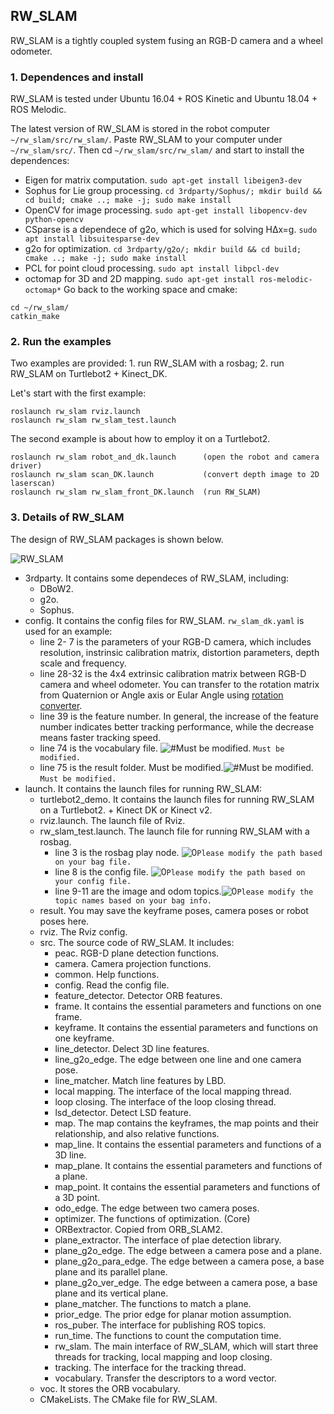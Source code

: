 ## RW_SLAM
RW_SLAM is a tightly coupled system fusing an RGB-D camera and a wheel odometer. 
### 1. Dependences and install
RW_SLAM is tested under Ubuntu 16.04 + ROS Kinetic and Ubuntu 18.04 + ROS Melodic. 

The latest version of RW_SLAM is stored in the robot computer `~/rw_slam/src/rw_slam/`. Paste RW_SLAM to your computer under `~/rw_slam/src/`. Then cd `~/rw_slam/src/rw_slam/` and start to install the dependences:
* Eigen for matrix computation. `sudo apt-get install libeigen3-dev`
* Sophus for Lie group processing. `cd 3rdparty/Sophus/; mkdir build && cd build; cmake ..; make -j; sudo make install `
* OpenCV for image processing. `sudo apt-get install libopencv-dev python-opencv`
* CSparse is a dependece of g2o, which is used for solving HΔx=g. `sudo apt install libsuitesparse-dev`
* g2o for optimization. `cd 3rdparty/g2o/; mkdir build && cd build; cmake ..; make -j; sudo make install`
* PCL for point cloud processing. `sudo apt install libpcl-dev`
* octomap for 3D and 2D mapping. `sudo apt-get install ros-melodic-octomap*`
Go back to the working space and cmake:
```
cd ~/rw_slam/
catkin_make
```
### 2. Run the examples

Two examples are provided: 1. run RW_SLAM with a rosbag; 2. run RW_SLAM on Turtlebot2 + Kinect_DK.

Let's start with the first example:
```
roslaunch rw_slam rviz.launch
roslaunch rw_slam rw_slam_test.launch
```
The second example is about how to employ it on a Turtlebot2.
```
roslaunch rw_slam robot_and_dk.launch      (open the robot and camera driver)
roslaunch rw_slam scan_DK.launch           (convert depth image to 2D laserscan)
roslaunch rw_slam rw_slam_front_DK.launch  (run RW_SLAM)
```

### 3. Details of RW_SLAM
The design of RW_SLAM packages is shown below.

![RW_SLAM](https://github.com/zouyajing/PhD_document_for_navlab/blob/main/imgs/RW_SLAM_code.png)

* 3rdparty. It contains some dependeces of RW_SLAM, including:
  * DBoW2.
  * g2o.
  * Sophus.
* config. It contains the config files for RW_SLAM. `rw_slam_dk.yaml` is used for an example:
  * line 2- 7 is the parameters of your RGB-D camera, which includes resolution, instrinsic calibration matrix, distortion parameters, depth scale and frequency.
  * line 28-32 is the 4x4 extrinsic calibration matrix between RGB-D camera and wheel odometer. You can transfer to the rotation matrix from Quaternion or Angle axis or Eular Angle using [rotation converter](https://www.andre-gaschler.com/rotationconverter/).
  * line 39 is the feature number. In general, the increase of the feature number indicates better tracking performance, while the decrease means faster tracking speed.
  * line 74 is the vocabulary file. ![#Must be modified.](https://via.placeholder.com/15/f03c15/000000?text=+) `Must be modified.`
  * line 75 is the result folder. Must be modified.![#Must be modified.](https://via.placeholder.com/15/f03c15/000000?text=+) `Must be modified.`
* launch. It contains the launch files for running RW_SLAM:
  * turtlebot2_demo. It contains the launch files for running RW_SLAM on a Turtlebot2. + Kinect DK or Kinect v2.
  * rviz.launch. The launch file of Rviz.
  * rw_slam_test.launch. The launch file for running RW_SLAM with a rosbag.
    * line 3 is the rosbag play node. ![0](https://via.placeholder.com/15/f03c15/000000?text=+)`Please modify the path based on your bag file.`
    * line 8 is the config file. ![0](https://via.placeholder.com/15/f03c15/000000?text=+)`Please modify the path based on your config file.`
    * line 9-11 are the image and odom topics.![0](https://via.placeholder.com/15/f03c15/000000?text=+)`Please modify the topic names based on your bag info.`
  * result. You may save the keyframe poses, camera poses or robot poses here.
  * rviz. The Rviz config.
  * src. The source code of RW_SLAM. It includes:
    * peac. RGB-D plane detection functions.
    * camera. Camera projection functions.
    * common. Help functions.
    * config. Read the config file.
    * feature_detector. Detector ORB features.
    * frame. It contains the essential parameters and functions on one frame.
    * keyframe. It contains the essential parameters and functions on one keyframe.
    * line_detector. Delect 3D line features.
    * line_g2o_edge. The edge between one line and one camera pose.
    * line_matcher. Match line features by LBD.
    * local mapping. The interface of the local mapping thread.
    * loop closing. The interface of the loop closing thread.
    * lsd_detector. Detect LSD feature.
    * map. The map contains the keyframes, the map points and their relationship, and also relative functions.
    * map_line. It contains the essential parameters and functions of a 3D line.
    * map_plane. It contains the essential parameters and functions of a plane.
    * map_point. It contains the essential parameters and functions of a 3D point.
    * odo_edge. The edge between two camera poses.
    * optimizer. The functions of optimization. (Core)
    * ORBextractor. Copied from ORB_SLAM2.
    * plane_extractor. The interface of plae detection library.
    * plane_g2o_edge. The edge between a camera pose and a plane.
    * plane_g2o_para_edge. The edge between a camera pose, a base plane and its parallel plane.
    * plane_g2o_ver_edge. The edge between a camera pose, a base plane and its vertical plane.
    * plane_matcher. The functions to match a plane.
    * prior_edge. The prior edge for planar motion assumption.
    * ros_puber. The interface for publishing ROS topics.
    * run_time. The functions to count the computation time.
    * rw_slam. The main interface of RW_SLAM, which will start three threads for tracking, local mapping and loop closing.
    * tracking. The interface for the tracking thread.
    * vocabulary. Transfer the descriptors to a word vector.
  * voc. It stores the ORB vocabulary.
  * CMakeLists. The CMake file for RW_SLAM.
    






